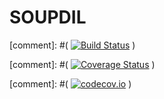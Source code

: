 # SOUPDIL

[comment]: #( [![Build Status](https://travis-ci.org/dahong67/SOUPDIL.jl.svg?branch=master)](https://travis-ci.org/dahong67/SOUPDIL.jl) )

[comment]: #( [![Coverage Status](https://coveralls.io/repos/dahong67/SOUPDIL.jl/badge.svg?branch=master&service=github)](https://coveralls.io/github/dahong67/SOUPDIL.jl?branch=master) )

[comment]: #( [![codecov.io](http://codecov.io/github/dahong67/SOUPDIL.jl/coverage.svg?branch=master)](http://codecov.io/github/dahong67/SOUPDIL.jl?branch=master) )
